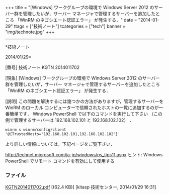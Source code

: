 ﻿+++
title = "[Windows] ワークグループの環境で Windows Server 2012 のサーバー群を管理したいが，サーバー マネージャで管理するサーバーを追加したところ 「WinRM のネゴシエート認証エラー」 が発生する．"
date = "2014-01-29"
ttags = ["技術ノート"]
tcategories = ["tech"]
banner = "img/technote.jpg"
+++

-----------------------------------------------------------------------------------------------------------------------------

*技術ノート

2014/01/29*


[番号]
技術ノート KGTN 2014011702

[現象]
[Windows] ワークグループの環境で Windows Server 2012
のサーバー群を管理したいが，サーバー
マネージャで管理するサーバーを追加したところ 「WinRM
のネゴシエート認証エラー」 が発生する．

[説明]
この問題を解決するには幾つかの方法がありますが，管理するサーバーをWinRM
のローカル
コンピューターで信頼されたホストの一覧に追加するのが一番簡単です．
Windows PowerShell で以下のコマンドを実行して下さい
（この例で管理するサーバーは 192.168.102.101 と 192.168.102.102） ．

    winrm s winrm/config/client '@{TrustedHosts="192.168.102.101,192.168.102.102"}'

より詳しい情報については，下記ページをご覧下さい．

<http://technet.microsoft.com/ja-jp/windows/ps_tips11.aspx>
ヒント: Windows PowerShell でリモート コマンドを有効にして使用する


### ファイル

 
 


[KGTN2014011702.pdf](http://techreport.kitasp.net/attachments/download/1489/KGTN2014011702.pdf)
 [(62.4 KB)] [kitasp 技術センター, 2014/01/29
16:31]


 


 

